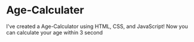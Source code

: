 # Age-Calculater
I've created a Age-Calculator using HTML, CSS, and JavaScript! Now you can calculate your age within 3 second
